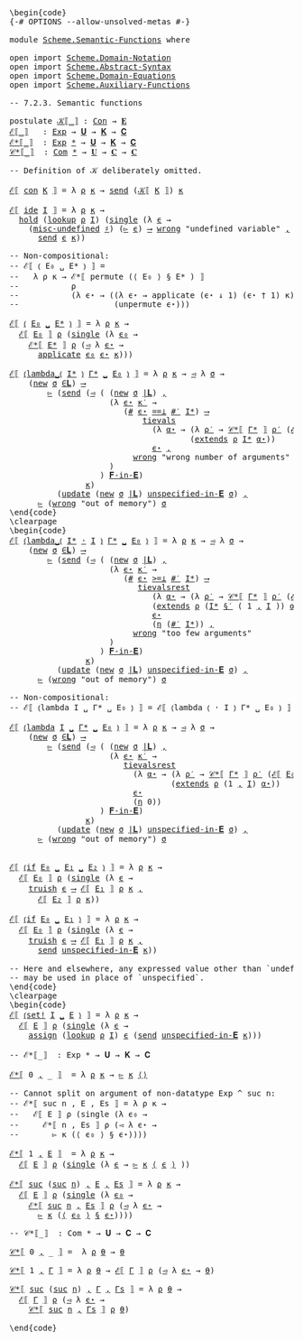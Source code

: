 <pre class="Agda"><a id="1" class="Markup">\begin{code}</a>
<a id="14" class="Symbol">{-#</a> <a id="18" class="Keyword">OPTIONS</a> <a id="26" class="Pragma">--allow-unsolved-metas</a> <a id="49" class="Symbol">#-}</a>

<a id="54" class="Keyword">module</a> <a id="61" href="Scheme.Semantic-Functions.html" class="Module">Scheme.Semantic-Functions</a> <a id="87" class="Keyword">where</a>

<a id="94" class="Keyword">open</a> <a id="99" class="Keyword">import</a> <a id="106" href="Scheme.Domain-Notation.html" class="Module">Scheme.Domain-Notation</a>
<a id="129" class="Keyword">open</a> <a id="134" class="Keyword">import</a> <a id="141" href="Scheme.Abstract-Syntax.html" class="Module">Scheme.Abstract-Syntax</a>
<a id="164" class="Keyword">open</a> <a id="169" class="Keyword">import</a> <a id="176" href="Scheme.Domain-Equations.html" class="Module">Scheme.Domain-Equations</a>
<a id="200" class="Keyword">open</a> <a id="205" class="Keyword">import</a> <a id="212" href="Scheme.Auxiliary-Functions.html" class="Module">Scheme.Auxiliary-Functions</a>

<a id="240" class="Comment">-- 7.2.3. Semantic functions</a>

<a id="270" class="Keyword">postulate</a> <a id="𝒦⟦_⟧"></a><a id="280" href="Scheme.Semantic-Functions.html#280" class="Postulate Operator">𝒦⟦_⟧</a> <a id="285" class="Symbol">:</a> <a id="287" href="Scheme.Abstract-Syntax.html#136" class="Postulate">Con</a> <a id="291" class="Symbol">→</a> <a id="293" href="Scheme.Domain-Equations.html#896" class="Postulate">𝐄</a>
<a id="ℰ⟦_⟧"></a><a id="295" href="Scheme.Semantic-Functions.html#295" class="Function Operator">ℰ⟦_⟧</a>   <a id="302" class="Symbol">:</a> <a id="304" href="Scheme.Abstract-Syntax.html#244" class="Datatype">Exp</a> <a id="308" class="Symbol">→</a> <a id="310" href="Scheme.Domain-Equations.html#988" class="Postulate">𝐔</a> <a id="312" class="Symbol">→</a> <a id="314" href="Scheme.Domain-Equations.html#1091" class="Postulate">𝐊</a> <a id="316" class="Symbol">→</a> <a id="318" href="Scheme.Domain-Equations.html#1035" class="Postulate">𝐂</a>
<a id="ℰ*⟦_⟧"></a><a id="320" href="Scheme.Semantic-Functions.html#320" class="Function Operator">ℰ*⟦_⟧</a>  <a id="327" class="Symbol">:</a> <a id="329" href="Scheme.Abstract-Syntax.html#244" class="Datatype">Exp</a> <a id="333" href="Scheme.Domain-Notation.html#2876" class="Function Operator">*</a> <a id="335" class="Symbol">→</a> <a id="337" href="Scheme.Domain-Equations.html#988" class="Postulate">𝐔</a> <a id="339" class="Symbol">→</a> <a id="341" href="Scheme.Domain-Equations.html#1091" class="Postulate">𝐊</a> <a id="343" class="Symbol">→</a> <a id="345" href="Scheme.Domain-Equations.html#1035" class="Postulate">𝐂</a>
<a id="𝒞*⟦_⟧"></a><a id="347" href="Scheme.Semantic-Functions.html#347" class="Function Operator">𝒞*⟦_⟧</a>  <a id="354" class="Symbol">:</a> <a id="356" href="Scheme.Abstract-Syntax.html#272" class="Function">Com</a> <a id="360" href="Scheme.Domain-Notation.html#2876" class="Function Operator">*</a> <a id="362" class="Symbol">→</a> <a id="364" href="Scheme.Domain-Equations.html#988" class="Postulate">𝐔</a> <a id="366" class="Symbol">→</a> <a id="368" href="Scheme.Domain-Equations.html#1035" class="Postulate">𝐂</a> <a id="370" class="Symbol">→</a> <a id="372" href="Scheme.Domain-Equations.html#1035" class="Postulate">𝐂</a>

<a id="375" class="Comment">-- Definition of 𝒦 deliberately omitted.</a>

<a id="417" href="Scheme.Semantic-Functions.html#295" class="Function Operator">ℰ⟦</a> <a id="420" href="Scheme.Abstract-Syntax.html#325" class="InductiveConstructor">con</a> <a id="424" href="Scheme.Semantic-Functions.html#424" class="Bound">K</a> <a id="426" href="Scheme.Semantic-Functions.html#295" class="Function Operator">⟧</a> <a id="428" class="Symbol">=</a> <a id="430" class="Symbol">λ</a> <a id="432" href="Scheme.Semantic-Functions.html#432" class="Bound">ρ</a> <a id="434" href="Scheme.Semantic-Functions.html#434" class="Bound">κ</a> <a id="436" class="Symbol">→</a> <a id="438" href="Scheme.Auxiliary-Functions.html#723" class="Function">send</a> <a id="443" class="Symbol">(</a><a id="444" href="Scheme.Semantic-Functions.html#280" class="Postulate Operator">𝒦⟦</a> <a id="447" href="Scheme.Semantic-Functions.html#424" class="Bound">K</a> <a id="449" href="Scheme.Semantic-Functions.html#280" class="Postulate Operator">⟧</a><a id="450" class="Symbol">)</a> <a id="452" href="Scheme.Semantic-Functions.html#434" class="Bound">κ</a>

<a id="455" href="Scheme.Semantic-Functions.html#295" class="Function Operator">ℰ⟦</a> <a id="458" href="Scheme.Abstract-Syntax.html#386" class="InductiveConstructor">ide</a> <a id="462" href="Scheme.Semantic-Functions.html#462" class="Bound">I</a> <a id="464" href="Scheme.Semantic-Functions.html#295" class="Function Operator">⟧</a> <a id="466" class="Symbol">=</a> <a id="468" class="Symbol">λ</a> <a id="470" href="Scheme.Semantic-Functions.html#470" class="Bound">ρ</a> <a id="472" href="Scheme.Semantic-Functions.html#472" class="Bound">κ</a> <a id="474" class="Symbol">→</a>
  <a id="478" href="Scheme.Auxiliary-Functions.html#979" class="Function">hold</a> <a id="483" class="Symbol">(</a><a id="484" href="Scheme.Auxiliary-Functions.html#380" class="Function">lookup</a> <a id="491" href="Scheme.Semantic-Functions.html#470" class="Bound">ρ</a> <a id="493" href="Scheme.Semantic-Functions.html#462" class="Bound">I</a><a id="494" class="Symbol">)</a> <a id="496" class="Symbol">(</a><a id="497" href="Scheme.Auxiliary-Functions.html#766" class="Function">single</a> <a id="504" class="Symbol">(λ</a> <a id="507" href="Scheme.Semantic-Functions.html#507" class="Bound">ϵ</a> <a id="509" class="Symbol">→</a>
    <a id="515" class="Symbol">(</a><a id="516" href="Scheme.Auxiliary-Functions.html#2562" class="Function">misc-undefined</a> <a id="531" href="Scheme.Domain-Notation.html#1062" class="Postulate Operator">♯</a><a id="532" class="Symbol">)</a> <a id="534" class="Symbol">(</a><a id="535" href="Scheme.Domain-Equations.html#1498" class="Field">▻</a> <a id="537" href="Scheme.Semantic-Functions.html#507" class="Bound">ϵ</a><a id="538" class="Symbol">)</a> <a id="540" href="Scheme.Domain-Notation.html#4773" class="Postulate Operator">⟶</a> <a id="542" href="Scheme.Auxiliary-Functions.html#656" class="Postulate">wrong</a> <a id="548" class="String">&quot;undefined variable&quot;</a> <a id="569" href="Scheme.Domain-Notation.html#4773" class="Postulate Operator">,</a>
      <a id="577" href="Scheme.Auxiliary-Functions.html#723" class="Function">send</a> <a id="582" href="Scheme.Semantic-Functions.html#507" class="Bound">ϵ</a> <a id="584" href="Scheme.Semantic-Functions.html#472" class="Bound">κ</a><a id="585" class="Symbol">))</a>

<a id="589" class="Comment">-- Non-compositional:</a>
<a id="611" class="Comment">-- ℰ⟦ ⦅ E₀ ␣ E* ⦆ ⟧ =</a>
<a id="633" class="Comment">--   λ ρ κ → ℰ*⟦ permute (⟨ E₀ ⟩ § E* ) ⟧</a>
<a id="675" class="Comment">--           ρ</a>
<a id="690" class="Comment">--           (λ ϵ⋆ → ((λ ϵ⋆ → applicate (ϵ⋆ ↓ 1) (ϵ⋆ † 1) κ)</a>
<a id="751" class="Comment">--                    (unpermute ϵ⋆)))</a>

<a id="791" href="Scheme.Semantic-Functions.html#295" class="Function Operator">ℰ⟦</a> <a id="794" href="Scheme.Abstract-Syntax.html#447" class="InductiveConstructor Operator">⦅</a> <a id="796" href="Scheme.Semantic-Functions.html#796" class="Bound">E₀</a> <a id="799" href="Scheme.Abstract-Syntax.html#447" class="InductiveConstructor Operator">␣</a> <a id="801" href="Scheme.Semantic-Functions.html#801" class="Bound">E*</a> <a id="804" href="Scheme.Abstract-Syntax.html#447" class="InductiveConstructor Operator">⦆</a> <a id="806" href="Scheme.Semantic-Functions.html#295" class="Function Operator">⟧</a> <a id="808" class="Symbol">=</a> <a id="810" class="Symbol">λ</a> <a id="812" href="Scheme.Semantic-Functions.html#812" class="Bound">ρ</a> <a id="814" href="Scheme.Semantic-Functions.html#814" class="Bound">κ</a> <a id="816" class="Symbol">→</a>
  <a id="820" href="Scheme.Semantic-Functions.html#295" class="Function Operator">ℰ⟦</a> <a id="823" href="Scheme.Semantic-Functions.html#796" class="Bound">E₀</a> <a id="826" href="Scheme.Semantic-Functions.html#295" class="Function Operator">⟧</a> <a id="828" href="Scheme.Semantic-Functions.html#812" class="Bound">ρ</a> <a id="830" class="Symbol">(</a><a id="831" href="Scheme.Auxiliary-Functions.html#766" class="Function">single</a> <a id="838" class="Symbol">(λ</a> <a id="841" href="Scheme.Semantic-Functions.html#841" class="Bound">ϵ₀</a> <a id="844" class="Symbol">→</a>
    <a id="850" href="Scheme.Semantic-Functions.html#320" class="Function Operator">ℰ*⟦</a> <a id="854" href="Scheme.Semantic-Functions.html#801" class="Bound">E*</a> <a id="857" href="Scheme.Semantic-Functions.html#320" class="Function Operator">⟧</a> <a id="859" href="Scheme.Semantic-Functions.html#812" class="Bound">ρ</a> <a id="861" class="Symbol">(</a><a id="862" href="Scheme.Domain-Equations.html#1510" class="Field">◅</a> <a id="864" class="Symbol">λ</a> <a id="866" href="Scheme.Semantic-Functions.html#866" class="Bound">ϵ⋆</a> <a id="869" class="Symbol">→</a>
      <a id="877" href="Scheme.Auxiliary-Functions.html#2888" class="Function">applicate</a> <a id="887" href="Scheme.Semantic-Functions.html#841" class="Bound">ϵ₀</a> <a id="890" href="Scheme.Semantic-Functions.html#866" class="Bound">ϵ⋆</a> <a id="893" href="Scheme.Semantic-Functions.html#814" class="Bound">κ</a><a id="894" class="Symbol">)))</a>

<a id="899" href="Scheme.Semantic-Functions.html#295" class="Function Operator">ℰ⟦</a> <a id="902" href="Scheme.Abstract-Syntax.html#514" class="InductiveConstructor Operator">⦅lambda␣⦅</a> <a id="912" href="Scheme.Semantic-Functions.html#912" class="Bound">I*</a> <a id="915" href="Scheme.Abstract-Syntax.html#514" class="InductiveConstructor Operator">⦆</a> <a id="917" href="Scheme.Semantic-Functions.html#917" class="Bound">Γ*</a> <a id="920" href="Scheme.Abstract-Syntax.html#514" class="InductiveConstructor Operator">␣</a> <a id="922" href="Scheme.Semantic-Functions.html#922" class="Bound">E₀</a> <a id="925" href="Scheme.Abstract-Syntax.html#514" class="InductiveConstructor Operator">⦆</a> <a id="927" href="Scheme.Semantic-Functions.html#295" class="Function Operator">⟧</a> <a id="929" class="Symbol">=</a> <a id="931" class="Symbol">λ</a> <a id="933" href="Scheme.Semantic-Functions.html#933" class="Bound">ρ</a> <a id="935" href="Scheme.Semantic-Functions.html#935" class="Bound">κ</a> <a id="937" class="Symbol">→</a> <a id="939" href="Scheme.Domain-Equations.html#1510" class="Field">◅</a> <a id="941" class="Symbol">λ</a> <a id="943" href="Scheme.Semantic-Functions.html#943" class="Bound">σ</a> <a id="945" class="Symbol">→</a> 
    <a id="952" class="Symbol">(</a><a id="953" href="Scheme.Auxiliary-Functions.html#903" class="Postulate">new</a> <a id="957" href="Scheme.Semantic-Functions.html#943" class="Bound">σ</a> <a id="959" href="Scheme.Domain-Equations.html#2103" class="Function Operator">∈𝐋</a><a id="961" class="Symbol">)</a> <a id="963" href="Scheme.Domain-Notation.html#4773" class="Postulate Operator">⟶</a>
        <a id="973" href="Scheme.Domain-Equations.html#1498" class="Field">▻</a> <a id="975" class="Symbol">(</a><a id="976" href="Scheme.Auxiliary-Functions.html#723" class="Function">send</a> <a id="981" class="Symbol">(</a><a id="982" href="Scheme.Domain-Equations.html#1510" class="Field">◅</a> <a id="984" class="Symbol">(</a> <a id="986" class="Symbol">(</a><a id="987" href="Scheme.Auxiliary-Functions.html#903" class="Postulate">new</a> <a id="991" href="Scheme.Semantic-Functions.html#943" class="Bound">σ</a> <a id="993" href="Scheme.Domain-Equations.html#2192" class="Function Operator">|𝐋</a><a id="995" class="Symbol">)</a> <a id="997" href="Agda.Builtin.Sigma.html#235" class="InductiveConstructor Operator">,</a>
                     <a id="1020" class="Symbol">(λ</a> <a id="1023" href="Scheme.Semantic-Functions.html#1023" class="Bound">ϵ⋆</a> <a id="1026" href="Scheme.Semantic-Functions.html#1026" class="Bound">κ′</a> <a id="1029" class="Symbol">→</a>
                        <a id="1055" class="Symbol">(</a><a id="1056" href="Scheme.Domain-Notation.html#4061" class="Function">#</a> <a id="1058" href="Scheme.Semantic-Functions.html#1023" class="Bound">ϵ⋆</a> <a id="1061" href="Scheme.Domain-Notation.html#1654" class="Function Operator">==⊥</a> <a id="1065" href="Scheme.Domain-Notation.html#2939" class="Function">#′</a> <a id="1068" href="Scheme.Semantic-Functions.html#912" class="Bound">I*</a><a id="1070" class="Symbol">)</a> <a id="1072" href="Scheme.Domain-Notation.html#4773" class="Postulate Operator">⟶</a>
                            <a id="1102" href="Scheme.Auxiliary-Functions.html#1461" class="Function">tievals</a>
                              <a id="1140" class="Symbol">(λ</a> <a id="1143" href="Scheme.Semantic-Functions.html#1143" class="Bound">α⋆</a> <a id="1146" class="Symbol">→</a> <a id="1148" class="Symbol">(λ</a> <a id="1151" href="Scheme.Semantic-Functions.html#1151" class="Bound">ρ′</a> <a id="1154" class="Symbol">→</a> <a id="1156" href="Scheme.Semantic-Functions.html#347" class="Function Operator">𝒞*⟦</a> <a id="1160" href="Scheme.Semantic-Functions.html#917" class="Bound">Γ*</a> <a id="1163" href="Scheme.Semantic-Functions.html#347" class="Function Operator">⟧</a> <a id="1165" href="Scheme.Semantic-Functions.html#1151" class="Bound">ρ′</a> <a id="1168" class="Symbol">(</a><a id="1169" href="Scheme.Semantic-Functions.html#295" class="Function Operator">ℰ⟦</a> <a id="1172" href="Scheme.Semantic-Functions.html#922" class="Bound">E₀</a> <a id="1175" href="Scheme.Semantic-Functions.html#295" class="Function Operator">⟧</a> <a id="1177" href="Scheme.Semantic-Functions.html#1151" class="Bound">ρ′</a> <a id="1180" href="Scheme.Semantic-Functions.html#1026" class="Bound">κ′</a><a id="1182" class="Symbol">))</a>
                                      <a id="1223" class="Symbol">(</a><a id="1224" href="Scheme.Auxiliary-Functions.html#425" class="Function">extends</a> <a id="1232" href="Scheme.Semantic-Functions.html#933" class="Bound">ρ</a> <a id="1234" href="Scheme.Semantic-Functions.html#912" class="Bound">I*</a> <a id="1237" href="Scheme.Semantic-Functions.html#1143" class="Bound">α⋆</a><a id="1239" class="Symbol">))</a>
                              <a id="1272" href="Scheme.Semantic-Functions.html#1023" class="Bound">ϵ⋆</a> <a id="1275" href="Scheme.Domain-Notation.html#4773" class="Postulate Operator">,</a>
                          <a id="1303" href="Scheme.Auxiliary-Functions.html#656" class="Postulate">wrong</a> <a id="1309" class="String">&quot;wrong number of arguments&quot;</a>
                     <a id="1358" class="Symbol">)</a>
                   <a id="1379" class="Symbol">)</a> <a id="1381" href="Scheme.Domain-Equations.html#2324" class="Function Operator">𝐅-in-𝐄</a><a id="1387" class="Symbol">)</a>
                <a id="1405" href="Scheme.Semantic-Functions.html#935" class="Bound">κ</a><a id="1406" class="Symbol">)</a>
          <a id="1418" class="Symbol">(</a><a id="1419" href="Scheme.Auxiliary-Functions.html#1324" class="Function">update</a> <a id="1426" class="Symbol">(</a><a id="1427" href="Scheme.Auxiliary-Functions.html#903" class="Postulate">new</a> <a id="1431" href="Scheme.Semantic-Functions.html#943" class="Bound">σ</a> <a id="1433" href="Scheme.Domain-Equations.html#2192" class="Function Operator">|𝐋</a><a id="1435" class="Symbol">)</a> <a id="1437" href="Scheme.Domain-Equations.html#2387" class="Function">unspecified-in-𝐄</a> <a id="1454" href="Scheme.Semantic-Functions.html#943" class="Bound">σ</a><a id="1455" class="Symbol">)</a> <a id="1457" href="Scheme.Domain-Notation.html#4773" class="Postulate Operator">,</a>
      <a id="1465" href="Scheme.Domain-Equations.html#1498" class="Field">▻</a> <a id="1467" class="Symbol">(</a><a id="1468" href="Scheme.Auxiliary-Functions.html#656" class="Postulate">wrong</a> <a id="1474" class="String">&quot;out of memory&quot;</a><a id="1489" class="Symbol">)</a> <a id="1491" href="Scheme.Semantic-Functions.html#943" class="Bound">σ</a>
<a id="1493" class="Markup">\end{code}</a><a id="1503" class="Background">
\clearpage
</a><a id="1515" class="Markup">\begin{code}</a>
<a id="1528" href="Scheme.Semantic-Functions.html#295" class="Function Operator">ℰ⟦</a> <a id="1531" href="Scheme.Abstract-Syntax.html#593" class="InductiveConstructor Operator">⦅lambda␣⦅</a> <a id="1541" href="Scheme.Semantic-Functions.html#1541" class="Bound">I*</a> <a id="1544" href="Scheme.Abstract-Syntax.html#593" class="InductiveConstructor Operator">·</a> <a id="1546" href="Scheme.Semantic-Functions.html#1546" class="Bound">I</a> <a id="1548" href="Scheme.Abstract-Syntax.html#593" class="InductiveConstructor Operator">⦆</a> <a id="1550" href="Scheme.Semantic-Functions.html#1550" class="Bound">Γ*</a> <a id="1553" href="Scheme.Abstract-Syntax.html#593" class="InductiveConstructor Operator">␣</a> <a id="1555" href="Scheme.Semantic-Functions.html#1555" class="Bound">E₀</a> <a id="1558" href="Scheme.Abstract-Syntax.html#593" class="InductiveConstructor Operator">⦆</a> <a id="1560" href="Scheme.Semantic-Functions.html#295" class="Function Operator">⟧</a> <a id="1562" class="Symbol">=</a> <a id="1564" class="Symbol">λ</a> <a id="1566" href="Scheme.Semantic-Functions.html#1566" class="Bound">ρ</a> <a id="1568" href="Scheme.Semantic-Functions.html#1568" class="Bound">κ</a> <a id="1570" class="Symbol">→</a> <a id="1572" href="Scheme.Domain-Equations.html#1510" class="Field">◅</a> <a id="1574" class="Symbol">λ</a> <a id="1576" href="Scheme.Semantic-Functions.html#1576" class="Bound">σ</a> <a id="1578" class="Symbol">→</a> 
    <a id="1585" class="Symbol">(</a><a id="1586" href="Scheme.Auxiliary-Functions.html#903" class="Postulate">new</a> <a id="1590" href="Scheme.Semantic-Functions.html#1576" class="Bound">σ</a> <a id="1592" href="Scheme.Domain-Equations.html#2103" class="Function Operator">∈𝐋</a><a id="1594" class="Symbol">)</a> <a id="1596" href="Scheme.Domain-Notation.html#4773" class="Postulate Operator">⟶</a>
        <a id="1606" href="Scheme.Domain-Equations.html#1498" class="Field">▻</a> <a id="1608" class="Symbol">(</a><a id="1609" href="Scheme.Auxiliary-Functions.html#723" class="Function">send</a> <a id="1614" class="Symbol">(</a><a id="1615" href="Scheme.Domain-Equations.html#1510" class="Field">◅</a> <a id="1617" class="Symbol">(</a> <a id="1619" class="Symbol">(</a><a id="1620" href="Scheme.Auxiliary-Functions.html#903" class="Postulate">new</a> <a id="1624" href="Scheme.Semantic-Functions.html#1576" class="Bound">σ</a> <a id="1626" href="Scheme.Domain-Equations.html#2192" class="Function Operator">|𝐋</a><a id="1628" class="Symbol">)</a> <a id="1630" href="Agda.Builtin.Sigma.html#235" class="InductiveConstructor Operator">,</a>
                     <a id="1653" class="Symbol">(λ</a> <a id="1656" href="Scheme.Semantic-Functions.html#1656" class="Bound">ϵ⋆</a> <a id="1659" href="Scheme.Semantic-Functions.html#1659" class="Bound">κ′</a> <a id="1662" class="Symbol">→</a>
                        <a id="1688" class="Symbol">(</a><a id="1689" href="Scheme.Domain-Notation.html#4061" class="Function">#</a> <a id="1691" href="Scheme.Semantic-Functions.html#1656" class="Bound">ϵ⋆</a> <a id="1694" href="Scheme.Domain-Notation.html#1739" class="Function Operator">&gt;=⊥</a> <a id="1698" href="Scheme.Domain-Notation.html#2939" class="Function">#′</a> <a id="1701" href="Scheme.Semantic-Functions.html#1541" class="Bound">I*</a><a id="1703" class="Symbol">)</a> <a id="1705" href="Scheme.Domain-Notation.html#4773" class="Postulate Operator">⟶</a>
                           <a id="1734" href="Scheme.Auxiliary-Functions.html#1831" class="Function">tievalsrest</a>
                              <a id="1776" class="Symbol">(λ</a> <a id="1779" href="Scheme.Semantic-Functions.html#1779" class="Bound">α⋆</a> <a id="1782" class="Symbol">→</a> <a id="1784" class="Symbol">(λ</a> <a id="1787" href="Scheme.Semantic-Functions.html#1787" class="Bound">ρ′</a> <a id="1790" class="Symbol">→</a> <a id="1792" href="Scheme.Semantic-Functions.html#347" class="Function Operator">𝒞*⟦</a> <a id="1796" href="Scheme.Semantic-Functions.html#1550" class="Bound">Γ*</a> <a id="1799" href="Scheme.Semantic-Functions.html#347" class="Function Operator">⟧</a> <a id="1801" href="Scheme.Semantic-Functions.html#1787" class="Bound">ρ′</a> <a id="1804" class="Symbol">(</a><a id="1805" href="Scheme.Semantic-Functions.html#295" class="Function Operator">ℰ⟦</a> <a id="1808" href="Scheme.Semantic-Functions.html#1555" class="Bound">E₀</a> <a id="1811" href="Scheme.Semantic-Functions.html#295" class="Function Operator">⟧</a> <a id="1813" href="Scheme.Semantic-Functions.html#1787" class="Bound">ρ′</a> <a id="1816" href="Scheme.Semantic-Functions.html#1659" class="Bound">κ′</a><a id="1818" class="Symbol">))</a>
                              <a id="1851" class="Symbol">(</a><a id="1852" href="Scheme.Auxiliary-Functions.html#425" class="Function">extends</a> <a id="1860" href="Scheme.Semantic-Functions.html#1566" class="Bound">ρ</a> <a id="1862" class="Symbol">(</a><a id="1863" href="Scheme.Semantic-Functions.html#1541" class="Bound">I*</a> <a id="1866" href="Scheme.Domain-Notation.html#3626" class="Function Operator">§′</a> <a id="1869" class="Symbol">(</a> <a id="1871" class="Number">1</a> <a id="1873" href="Agda.Builtin.Sigma.html#235" class="InductiveConstructor Operator">,</a> <a id="1875" href="Scheme.Semantic-Functions.html#1546" class="Bound">I</a> <a id="1877" class="Symbol">))</a> <a id="1880" href="Scheme.Semantic-Functions.html#1779" class="Bound">α⋆</a><a id="1882" class="Symbol">))</a>
                              <a id="1915" href="Scheme.Semantic-Functions.html#1656" class="Bound">ϵ⋆</a>
                              <a id="1948" class="Symbol">(</a><a id="1949" href="Scheme.Domain-Notation.html#1032" class="Postulate">η</a> <a id="1951" class="Symbol">(</a><a id="1952" href="Scheme.Domain-Notation.html#2939" class="Function">#′</a> <a id="1955" href="Scheme.Semantic-Functions.html#1541" class="Bound">I*</a><a id="1957" class="Symbol">))</a> <a id="1960" href="Scheme.Domain-Notation.html#4773" class="Postulate Operator">,</a>
                          <a id="1988" href="Scheme.Auxiliary-Functions.html#656" class="Postulate">wrong</a> <a id="1994" class="String">&quot;too few arguments&quot;</a>
                     <a id="2035" class="Symbol">)</a>
                   <a id="2056" class="Symbol">)</a> <a id="2058" href="Scheme.Domain-Equations.html#2324" class="Function Operator">𝐅-in-𝐄</a><a id="2064" class="Symbol">)</a>
                <a id="2082" href="Scheme.Semantic-Functions.html#1568" class="Bound">κ</a><a id="2083" class="Symbol">)</a>
          <a id="2095" class="Symbol">(</a><a id="2096" href="Scheme.Auxiliary-Functions.html#1324" class="Function">update</a> <a id="2103" class="Symbol">(</a><a id="2104" href="Scheme.Auxiliary-Functions.html#903" class="Postulate">new</a> <a id="2108" href="Scheme.Semantic-Functions.html#1576" class="Bound">σ</a> <a id="2110" href="Scheme.Domain-Equations.html#2192" class="Function Operator">|𝐋</a><a id="2112" class="Symbol">)</a> <a id="2114" href="Scheme.Domain-Equations.html#2387" class="Function">unspecified-in-𝐄</a> <a id="2131" href="Scheme.Semantic-Functions.html#1576" class="Bound">σ</a><a id="2132" class="Symbol">)</a> <a id="2134" href="Scheme.Domain-Notation.html#4773" class="Postulate Operator">,</a>
      <a id="2142" href="Scheme.Domain-Equations.html#1498" class="Field">▻</a> <a id="2144" class="Symbol">(</a><a id="2145" href="Scheme.Auxiliary-Functions.html#656" class="Postulate">wrong</a> <a id="2151" class="String">&quot;out of memory&quot;</a><a id="2166" class="Symbol">)</a> <a id="2168" href="Scheme.Semantic-Functions.html#1576" class="Bound">σ</a>

<a id="2171" class="Comment">-- Non-compositional:</a>
<a id="2193" class="Comment">-- ℰ⟦ ⦅lambda I ␣ Γ* ␣ E₀ ⦆ ⟧ = ℰ⟦ ⦅lambda ⦅ · I ⦆ Γ* ␣ E₀ ⦆ ⟧</a>

<a id="2257" href="Scheme.Semantic-Functions.html#295" class="Function Operator">ℰ⟦</a> <a id="2260" href="Scheme.Abstract-Syntax.html#676" class="InductiveConstructor Operator">⦅lambda</a> <a id="2268" href="Scheme.Semantic-Functions.html#2268" class="Bound">I</a> <a id="2270" href="Scheme.Abstract-Syntax.html#676" class="InductiveConstructor Operator">␣</a> <a id="2272" href="Scheme.Semantic-Functions.html#2272" class="Bound">Γ*</a> <a id="2275" href="Scheme.Abstract-Syntax.html#676" class="InductiveConstructor Operator">␣</a> <a id="2277" href="Scheme.Semantic-Functions.html#2277" class="Bound">E₀</a> <a id="2280" href="Scheme.Abstract-Syntax.html#676" class="InductiveConstructor Operator">⦆</a> <a id="2282" href="Scheme.Semantic-Functions.html#295" class="Function Operator">⟧</a> <a id="2284" class="Symbol">=</a> <a id="2286" class="Symbol">λ</a> <a id="2288" href="Scheme.Semantic-Functions.html#2288" class="Bound">ρ</a> <a id="2290" href="Scheme.Semantic-Functions.html#2290" class="Bound">κ</a> <a id="2292" class="Symbol">→</a> <a id="2294" href="Scheme.Domain-Equations.html#1510" class="Field">◅</a> <a id="2296" class="Symbol">λ</a> <a id="2298" href="Scheme.Semantic-Functions.html#2298" class="Bound">σ</a> <a id="2300" class="Symbol">→</a> 
    <a id="2307" class="Symbol">(</a><a id="2308" href="Scheme.Auxiliary-Functions.html#903" class="Postulate">new</a> <a id="2312" href="Scheme.Semantic-Functions.html#2298" class="Bound">σ</a> <a id="2314" href="Scheme.Domain-Equations.html#2103" class="Function Operator">∈𝐋</a><a id="2316" class="Symbol">)</a> <a id="2318" href="Scheme.Domain-Notation.html#4773" class="Postulate Operator">⟶</a>
        <a id="2328" href="Scheme.Domain-Equations.html#1498" class="Field">▻</a> <a id="2330" class="Symbol">(</a><a id="2331" href="Scheme.Auxiliary-Functions.html#723" class="Function">send</a> <a id="2336" class="Symbol">(</a><a id="2337" href="Scheme.Domain-Equations.html#1510" class="Field">◅</a> <a id="2339" class="Symbol">(</a> <a id="2341" class="Symbol">(</a><a id="2342" href="Scheme.Auxiliary-Functions.html#903" class="Postulate">new</a> <a id="2346" href="Scheme.Semantic-Functions.html#2298" class="Bound">σ</a> <a id="2348" href="Scheme.Domain-Equations.html#2192" class="Function Operator">|𝐋</a><a id="2350" class="Symbol">)</a> <a id="2352" href="Agda.Builtin.Sigma.html#235" class="InductiveConstructor Operator">,</a>
                     <a id="2375" class="Symbol">(λ</a> <a id="2378" href="Scheme.Semantic-Functions.html#2378" class="Bound">ϵ⋆</a> <a id="2381" href="Scheme.Semantic-Functions.html#2381" class="Bound">κ′</a> <a id="2384" class="Symbol">→</a>
                        <a id="2410" href="Scheme.Auxiliary-Functions.html#1831" class="Function">tievalsrest</a>
                          <a id="2448" class="Symbol">(λ</a> <a id="2451" href="Scheme.Semantic-Functions.html#2451" class="Bound">α⋆</a> <a id="2454" class="Symbol">→</a> <a id="2456" class="Symbol">(λ</a> <a id="2459" href="Scheme.Semantic-Functions.html#2459" class="Bound">ρ′</a> <a id="2462" class="Symbol">→</a> <a id="2464" href="Scheme.Semantic-Functions.html#347" class="Function Operator">𝒞*⟦</a> <a id="2468" href="Scheme.Semantic-Functions.html#2272" class="Bound">Γ*</a> <a id="2471" href="Scheme.Semantic-Functions.html#347" class="Function Operator">⟧</a> <a id="2473" href="Scheme.Semantic-Functions.html#2459" class="Bound">ρ′</a> <a id="2476" class="Symbol">(</a><a id="2477" href="Scheme.Semantic-Functions.html#295" class="Function Operator">ℰ⟦</a> <a id="2480" href="Scheme.Semantic-Functions.html#2277" class="Bound">E₀</a> <a id="2483" href="Scheme.Semantic-Functions.html#295" class="Function Operator">⟧</a> <a id="2485" href="Scheme.Semantic-Functions.html#2459" class="Bound">ρ′</a> <a id="2488" href="Scheme.Semantic-Functions.html#2381" class="Bound">κ′</a><a id="2490" class="Symbol">))</a>
                                  <a id="2527" class="Symbol">(</a><a id="2528" href="Scheme.Auxiliary-Functions.html#425" class="Function">extends</a> <a id="2536" href="Scheme.Semantic-Functions.html#2288" class="Bound">ρ</a> <a id="2538" class="Symbol">(</a><a id="2539" class="Number">1</a> <a id="2541" href="Agda.Builtin.Sigma.html#235" class="InductiveConstructor Operator">,</a> <a id="2543" href="Scheme.Semantic-Functions.html#2268" class="Bound">I</a><a id="2544" class="Symbol">)</a> <a id="2546" href="Scheme.Semantic-Functions.html#2451" class="Bound">α⋆</a><a id="2548" class="Symbol">))</a>
                          <a id="2577" href="Scheme.Semantic-Functions.html#2378" class="Bound">ϵ⋆</a>
                          <a id="2606" class="Symbol">(</a><a id="2607" href="Scheme.Domain-Notation.html#1032" class="Postulate">η</a> <a id="2609" class="Number">0</a><a id="2610" class="Symbol">))</a>
                   <a id="2632" class="Symbol">)</a> <a id="2634" href="Scheme.Domain-Equations.html#2324" class="Function Operator">𝐅-in-𝐄</a><a id="2640" class="Symbol">)</a>
                <a id="2658" href="Scheme.Semantic-Functions.html#2290" class="Bound">κ</a><a id="2659" class="Symbol">)</a>
          <a id="2671" class="Symbol">(</a><a id="2672" href="Scheme.Auxiliary-Functions.html#1324" class="Function">update</a> <a id="2679" class="Symbol">(</a><a id="2680" href="Scheme.Auxiliary-Functions.html#903" class="Postulate">new</a> <a id="2684" href="Scheme.Semantic-Functions.html#2298" class="Bound">σ</a> <a id="2686" href="Scheme.Domain-Equations.html#2192" class="Function Operator">|𝐋</a><a id="2688" class="Symbol">)</a> <a id="2690" href="Scheme.Domain-Equations.html#2387" class="Function">unspecified-in-𝐄</a> <a id="2707" href="Scheme.Semantic-Functions.html#2298" class="Bound">σ</a><a id="2708" class="Symbol">)</a> <a id="2710" href="Scheme.Domain-Notation.html#4773" class="Postulate Operator">,</a>
      <a id="2718" href="Scheme.Domain-Equations.html#1498" class="Field">▻</a> <a id="2720" class="Symbol">(</a><a id="2721" href="Scheme.Auxiliary-Functions.html#656" class="Postulate">wrong</a> <a id="2727" class="String">&quot;out of memory&quot;</a><a id="2742" class="Symbol">)</a> <a id="2744" href="Scheme.Semantic-Functions.html#2298" class="Bound">σ</a>


<a id="2748" href="Scheme.Semantic-Functions.html#295" class="Function Operator">ℰ⟦</a> <a id="2751" href="Scheme.Abstract-Syntax.html#752" class="InductiveConstructor Operator">⦅if</a> <a id="2755" href="Scheme.Semantic-Functions.html#2755" class="Bound">E₀</a> <a id="2758" href="Scheme.Abstract-Syntax.html#752" class="InductiveConstructor Operator">␣</a> <a id="2760" href="Scheme.Semantic-Functions.html#2760" class="Bound">E₁</a> <a id="2763" href="Scheme.Abstract-Syntax.html#752" class="InductiveConstructor Operator">␣</a> <a id="2765" href="Scheme.Semantic-Functions.html#2765" class="Bound">E₂</a> <a id="2768" href="Scheme.Abstract-Syntax.html#752" class="InductiveConstructor Operator">⦆</a> <a id="2770" href="Scheme.Semantic-Functions.html#295" class="Function Operator">⟧</a> <a id="2772" class="Symbol">=</a> <a id="2774" class="Symbol">λ</a> <a id="2776" href="Scheme.Semantic-Functions.html#2776" class="Bound">ρ</a> <a id="2778" href="Scheme.Semantic-Functions.html#2778" class="Bound">κ</a> <a id="2780" class="Symbol">→</a> 
  <a id="2785" href="Scheme.Semantic-Functions.html#295" class="Function Operator">ℰ⟦</a> <a id="2788" href="Scheme.Semantic-Functions.html#2755" class="Bound">E₀</a> <a id="2791" href="Scheme.Semantic-Functions.html#295" class="Function Operator">⟧</a> <a id="2793" href="Scheme.Semantic-Functions.html#2776" class="Bound">ρ</a> <a id="2795" class="Symbol">(</a><a id="2796" href="Scheme.Auxiliary-Functions.html#766" class="Function">single</a> <a id="2803" class="Symbol">(λ</a> <a id="2806" href="Scheme.Semantic-Functions.html#2806" class="Bound">ϵ</a> <a id="2808" class="Symbol">→</a>
    <a id="2814" href="Scheme.Auxiliary-Functions.html#2230" class="Function">truish</a> <a id="2821" href="Scheme.Semantic-Functions.html#2806" class="Bound">ϵ</a> <a id="2823" href="Scheme.Domain-Notation.html#4773" class="Postulate Operator">⟶</a> <a id="2825" href="Scheme.Semantic-Functions.html#295" class="Function Operator">ℰ⟦</a> <a id="2828" href="Scheme.Semantic-Functions.html#2760" class="Bound">E₁</a> <a id="2831" href="Scheme.Semantic-Functions.html#295" class="Function Operator">⟧</a> <a id="2833" href="Scheme.Semantic-Functions.html#2776" class="Bound">ρ</a> <a id="2835" href="Scheme.Semantic-Functions.html#2778" class="Bound">κ</a> <a id="2837" href="Scheme.Domain-Notation.html#4773" class="Postulate Operator">,</a>
      <a id="2845" href="Scheme.Semantic-Functions.html#295" class="Function Operator">ℰ⟦</a> <a id="2848" href="Scheme.Semantic-Functions.html#2765" class="Bound">E₂</a> <a id="2851" href="Scheme.Semantic-Functions.html#295" class="Function Operator">⟧</a> <a id="2853" href="Scheme.Semantic-Functions.html#2776" class="Bound">ρ</a> <a id="2855" href="Scheme.Semantic-Functions.html#2778" class="Bound">κ</a><a id="2856" class="Symbol">))</a>

<a id="2860" href="Scheme.Semantic-Functions.html#295" class="Function Operator">ℰ⟦</a> <a id="2863" href="Scheme.Abstract-Syntax.html#825" class="InductiveConstructor Operator">⦅if</a> <a id="2867" href="Scheme.Semantic-Functions.html#2867" class="Bound">E₀</a> <a id="2870" href="Scheme.Abstract-Syntax.html#825" class="InductiveConstructor Operator">␣</a> <a id="2872" href="Scheme.Semantic-Functions.html#2872" class="Bound">E₁</a> <a id="2875" href="Scheme.Abstract-Syntax.html#825" class="InductiveConstructor Operator">⦆</a> <a id="2877" href="Scheme.Semantic-Functions.html#295" class="Function Operator">⟧</a> <a id="2879" class="Symbol">=</a> <a id="2881" class="Symbol">λ</a> <a id="2883" href="Scheme.Semantic-Functions.html#2883" class="Bound">ρ</a> <a id="2885" href="Scheme.Semantic-Functions.html#2885" class="Bound">κ</a> <a id="2887" class="Symbol">→</a> 
  <a id="2892" href="Scheme.Semantic-Functions.html#295" class="Function Operator">ℰ⟦</a> <a id="2895" href="Scheme.Semantic-Functions.html#2867" class="Bound">E₀</a> <a id="2898" href="Scheme.Semantic-Functions.html#295" class="Function Operator">⟧</a> <a id="2900" href="Scheme.Semantic-Functions.html#2883" class="Bound">ρ</a> <a id="2902" class="Symbol">(</a><a id="2903" href="Scheme.Auxiliary-Functions.html#766" class="Function">single</a> <a id="2910" class="Symbol">(λ</a> <a id="2913" href="Scheme.Semantic-Functions.html#2913" class="Bound">ϵ</a> <a id="2915" class="Symbol">→</a>
    <a id="2921" href="Scheme.Auxiliary-Functions.html#2230" class="Function">truish</a> <a id="2928" href="Scheme.Semantic-Functions.html#2913" class="Bound">ϵ</a> <a id="2930" href="Scheme.Domain-Notation.html#4773" class="Postulate Operator">⟶</a> <a id="2932" href="Scheme.Semantic-Functions.html#295" class="Function Operator">ℰ⟦</a> <a id="2935" href="Scheme.Semantic-Functions.html#2872" class="Bound">E₁</a> <a id="2938" href="Scheme.Semantic-Functions.html#295" class="Function Operator">⟧</a> <a id="2940" href="Scheme.Semantic-Functions.html#2883" class="Bound">ρ</a> <a id="2942" href="Scheme.Semantic-Functions.html#2885" class="Bound">κ</a> <a id="2944" href="Scheme.Domain-Notation.html#4773" class="Postulate Operator">,</a>
      <a id="2952" href="Scheme.Auxiliary-Functions.html#723" class="Function">send</a> <a id="2957" href="Scheme.Domain-Equations.html#2387" class="Function">unspecified-in-𝐄</a> <a id="2974" href="Scheme.Semantic-Functions.html#2885" class="Bound">κ</a><a id="2975" class="Symbol">))</a>

<a id="2979" class="Comment">-- Here and elsewhere, any expressed value other than `undefined`</a>
<a id="3045" class="Comment">-- may be used in place of `unspecified`.</a>
<a id="3087" class="Markup">\end{code}</a><a id="3097" class="Background">
\clearpage
</a><a id="3109" class="Markup">\begin{code}</a>
<a id="3122" href="Scheme.Semantic-Functions.html#295" class="Function Operator">ℰ⟦</a> <a id="3125" href="Scheme.Abstract-Syntax.html#895" class="InductiveConstructor Operator">⦅set!</a> <a id="3131" href="Scheme.Semantic-Functions.html#3131" class="Bound">I</a> <a id="3133" href="Scheme.Abstract-Syntax.html#895" class="InductiveConstructor Operator">␣</a> <a id="3135" href="Scheme.Semantic-Functions.html#3135" class="Bound">E</a> <a id="3137" href="Scheme.Abstract-Syntax.html#895" class="InductiveConstructor Operator">⦆</a> <a id="3139" href="Scheme.Semantic-Functions.html#295" class="Function Operator">⟧</a> <a id="3141" class="Symbol">=</a> <a id="3143" class="Symbol">λ</a> <a id="3145" href="Scheme.Semantic-Functions.html#3145" class="Bound">ρ</a> <a id="3147" href="Scheme.Semantic-Functions.html#3147" class="Bound">κ</a> <a id="3149" class="Symbol">→</a>
  <a id="3153" href="Scheme.Semantic-Functions.html#295" class="Function Operator">ℰ⟦</a> <a id="3156" href="Scheme.Semantic-Functions.html#3135" class="Bound">E</a> <a id="3158" href="Scheme.Semantic-Functions.html#295" class="Function Operator">⟧</a> <a id="3160" href="Scheme.Semantic-Functions.html#3145" class="Bound">ρ</a> <a id="3162" class="Symbol">(</a><a id="3163" href="Scheme.Auxiliary-Functions.html#766" class="Function">single</a> <a id="3170" class="Symbol">(λ</a> <a id="3173" href="Scheme.Semantic-Functions.html#3173" class="Bound">ϵ</a> <a id="3175" class="Symbol">→</a>
    <a id="3181" href="Scheme.Auxiliary-Functions.html#1391" class="Function">assign</a> <a id="3188" class="Symbol">(</a><a id="3189" href="Scheme.Auxiliary-Functions.html#380" class="Function">lookup</a> <a id="3196" href="Scheme.Semantic-Functions.html#3145" class="Bound">ρ</a> <a id="3198" href="Scheme.Semantic-Functions.html#3131" class="Bound">I</a><a id="3199" class="Symbol">)</a> <a id="3201" href="Scheme.Semantic-Functions.html#3173" class="Bound">ϵ</a> <a id="3203" class="Symbol">(</a><a id="3204" href="Scheme.Auxiliary-Functions.html#723" class="Function">send</a> <a id="3209" href="Scheme.Domain-Equations.html#2387" class="Function">unspecified-in-𝐄</a> <a id="3226" href="Scheme.Semantic-Functions.html#3147" class="Bound">κ</a><a id="3227" class="Symbol">)))</a>

<a id="3232" class="Comment">-- ℰ*⟦_⟧  : Exp * → 𝐔 → 𝐊 → 𝐂</a>

<a id="3263" href="Scheme.Semantic-Functions.html#320" class="Function Operator">ℰ*⟦</a> <a id="3267" class="Number">0</a> <a id="3269" href="Agda.Builtin.Sigma.html#235" class="InductiveConstructor Operator">,</a> <a id="3271" class="Symbol">_</a> <a id="3273" href="Scheme.Semantic-Functions.html#320" class="Function Operator">⟧</a>  <a id="3276" class="Symbol">=</a> <a id="3278" class="Symbol">λ</a> <a id="3280" href="Scheme.Semantic-Functions.html#3280" class="Bound">ρ</a> <a id="3282" href="Scheme.Semantic-Functions.html#3282" class="Bound">κ</a> <a id="3284" class="Symbol">→</a> <a id="3286" href="Scheme.Domain-Equations.html#1498" class="Field">▻</a> <a id="3288" href="Scheme.Semantic-Functions.html#3282" class="Bound">κ</a> <a id="3290" href="Scheme.Domain-Notation.html#3883" class="Function">⟨⟩</a>

<a id="3294" class="Comment">-- Cannot split on argument of non-datatype Exp ^ suc n:</a>
<a id="3351" class="Comment">-- ℰ*⟦ suc n , E , Es ⟧ = λ ρ κ →</a>
<a id="3385" class="Comment">--   ℰ⟦ E ⟧ ρ (single (λ ϵ₀ →</a>
<a id="3415" class="Comment">--     ℰ*⟦ n , Es ⟧ ρ (◅ λ ϵ⋆ →</a>
<a id="3447" class="Comment">--       ▻ κ (⟨ ϵ₀ ⟩ § ϵ⋆))))</a>

<a id="3478" href="Scheme.Semantic-Functions.html#320" class="Function Operator">ℰ*⟦</a> <a id="3482" class="Number">1</a> <a id="3484" href="Agda.Builtin.Sigma.html#235" class="InductiveConstructor Operator">,</a> <a id="3486" href="Scheme.Semantic-Functions.html#3486" class="Bound">E</a> <a id="3488" href="Scheme.Semantic-Functions.html#320" class="Function Operator">⟧</a>  <a id="3491" class="Symbol">=</a> <a id="3493" class="Symbol">λ</a> <a id="3495" href="Scheme.Semantic-Functions.html#3495" class="Bound">ρ</a> <a id="3497" href="Scheme.Semantic-Functions.html#3497" class="Bound">κ</a> <a id="3499" class="Symbol">→</a>
  <a id="3503" href="Scheme.Semantic-Functions.html#295" class="Function Operator">ℰ⟦</a> <a id="3506" href="Scheme.Semantic-Functions.html#3486" class="Bound">E</a> <a id="3508" href="Scheme.Semantic-Functions.html#295" class="Function Operator">⟧</a> <a id="3510" href="Scheme.Semantic-Functions.html#3495" class="Bound">ρ</a> <a id="3512" class="Symbol">(</a><a id="3513" href="Scheme.Auxiliary-Functions.html#766" class="Function">single</a> <a id="3520" class="Symbol">(λ</a> <a id="3523" href="Scheme.Semantic-Functions.html#3523" class="Bound">ϵ</a> <a id="3525" class="Symbol">→</a> <a id="3527" href="Scheme.Domain-Equations.html#1498" class="Field">▻</a> <a id="3529" href="Scheme.Semantic-Functions.html#3497" class="Bound">κ</a> <a id="3531" href="Scheme.Domain-Notation.html#3945" class="Function Operator">⟨</a> <a id="3533" href="Scheme.Semantic-Functions.html#3523" class="Bound">ϵ</a> <a id="3535" href="Scheme.Domain-Notation.html#3945" class="Function Operator">⟩</a> <a id="3537" class="Symbol">))</a>

<a id="3541" href="Scheme.Semantic-Functions.html#320" class="Function Operator">ℰ*⟦</a> <a id="3545" href="Agda.Builtin.Nat.html#234" class="InductiveConstructor">suc</a> <a id="3549" class="Symbol">(</a><a id="3550" href="Agda.Builtin.Nat.html#234" class="InductiveConstructor">suc</a> <a id="3554" href="Scheme.Semantic-Functions.html#3554" class="Bound">n</a><a id="3555" class="Symbol">)</a> <a id="3557" href="Agda.Builtin.Sigma.html#235" class="InductiveConstructor Operator">,</a> <a id="3559" href="Scheme.Semantic-Functions.html#3559" class="Bound">E</a> <a id="3561" href="Agda.Builtin.Sigma.html#235" class="InductiveConstructor Operator">,</a> <a id="3563" href="Scheme.Semantic-Functions.html#3563" class="Bound">Es</a> <a id="3566" href="Scheme.Semantic-Functions.html#320" class="Function Operator">⟧</a> <a id="3568" class="Symbol">=</a> <a id="3570" class="Symbol">λ</a> <a id="3572" href="Scheme.Semantic-Functions.html#3572" class="Bound">ρ</a> <a id="3574" href="Scheme.Semantic-Functions.html#3574" class="Bound">κ</a> <a id="3576" class="Symbol">→</a>
  <a id="3580" href="Scheme.Semantic-Functions.html#295" class="Function Operator">ℰ⟦</a> <a id="3583" href="Scheme.Semantic-Functions.html#3559" class="Bound">E</a> <a id="3585" href="Scheme.Semantic-Functions.html#295" class="Function Operator">⟧</a> <a id="3587" href="Scheme.Semantic-Functions.html#3572" class="Bound">ρ</a> <a id="3589" class="Symbol">(</a><a id="3590" href="Scheme.Auxiliary-Functions.html#766" class="Function">single</a> <a id="3597" class="Symbol">(λ</a> <a id="3600" href="Scheme.Semantic-Functions.html#3600" class="Bound">ϵ₀</a> <a id="3603" class="Symbol">→</a>
    <a id="3609" href="Scheme.Semantic-Functions.html#320" class="Function Operator">ℰ*⟦</a> <a id="3613" href="Agda.Builtin.Nat.html#234" class="InductiveConstructor">suc</a> <a id="3617" href="Scheme.Semantic-Functions.html#3554" class="Bound">n</a> <a id="3619" href="Agda.Builtin.Sigma.html#235" class="InductiveConstructor Operator">,</a> <a id="3621" href="Scheme.Semantic-Functions.html#3563" class="Bound">Es</a> <a id="3624" href="Scheme.Semantic-Functions.html#320" class="Function Operator">⟧</a> <a id="3626" href="Scheme.Semantic-Functions.html#3572" class="Bound">ρ</a> <a id="3628" class="Symbol">(</a><a id="3629" href="Scheme.Domain-Equations.html#1510" class="Field">◅</a> <a id="3631" class="Symbol">λ</a> <a id="3633" href="Scheme.Semantic-Functions.html#3633" class="Bound">ϵ⋆</a> <a id="3636" class="Symbol">→</a>
      <a id="3644" href="Scheme.Domain-Equations.html#1498" class="Field">▻</a> <a id="3646" href="Scheme.Semantic-Functions.html#3574" class="Bound">κ</a> <a id="3648" class="Symbol">(</a><a id="3649" href="Scheme.Domain-Notation.html#3945" class="Function Operator">⟨</a> <a id="3651" href="Scheme.Semantic-Functions.html#3600" class="Bound">ϵ₀</a> <a id="3654" href="Scheme.Domain-Notation.html#3945" class="Function Operator">⟩</a> <a id="3656" href="Scheme.Domain-Notation.html#4138" class="Function Operator">§</a> <a id="3658" href="Scheme.Semantic-Functions.html#3633" class="Bound">ϵ⋆</a><a id="3660" class="Symbol">))))</a>

<a id="3666" class="Comment">-- 𝒞*⟦_⟧  : Com * → 𝐔 → 𝐂 → 𝐂</a>

<a id="3697" href="Scheme.Semantic-Functions.html#347" class="Function Operator">𝒞*⟦</a> <a id="3701" class="Number">0</a> <a id="3703" href="Agda.Builtin.Sigma.html#235" class="InductiveConstructor Operator">,</a> <a id="3705" class="Symbol">_</a> <a id="3707" href="Scheme.Semantic-Functions.html#347" class="Function Operator">⟧</a> <a id="3709" class="Symbol">=</a>  <a id="3712" class="Symbol">λ</a> <a id="3714" href="Scheme.Semantic-Functions.html#3714" class="Bound">ρ</a> <a id="3716" href="Scheme.Semantic-Functions.html#3716" class="Bound">θ</a> <a id="3718" class="Symbol">→</a> <a id="3720" href="Scheme.Semantic-Functions.html#3716" class="Bound">θ</a>

<a id="3723" href="Scheme.Semantic-Functions.html#347" class="Function Operator">𝒞*⟦</a> <a id="3727" class="Number">1</a> <a id="3729" href="Agda.Builtin.Sigma.html#235" class="InductiveConstructor Operator">,</a> <a id="3731" href="Scheme.Semantic-Functions.html#3731" class="Bound">Γ</a> <a id="3733" href="Scheme.Semantic-Functions.html#347" class="Function Operator">⟧</a> <a id="3735" class="Symbol">=</a> <a id="3737" class="Symbol">λ</a> <a id="3739" href="Scheme.Semantic-Functions.html#3739" class="Bound">ρ</a> <a id="3741" href="Scheme.Semantic-Functions.html#3741" class="Bound">θ</a> <a id="3743" class="Symbol">→</a> <a id="3745" href="Scheme.Semantic-Functions.html#295" class="Function Operator">ℰ⟦</a> <a id="3748" href="Scheme.Semantic-Functions.html#3731" class="Bound">Γ</a> <a id="3750" href="Scheme.Semantic-Functions.html#295" class="Function Operator">⟧</a> <a id="3752" href="Scheme.Semantic-Functions.html#3739" class="Bound">ρ</a> <a id="3754" class="Symbol">(</a><a id="3755" href="Scheme.Domain-Equations.html#1510" class="Field">◅</a> <a id="3757" class="Symbol">λ</a> <a id="3759" href="Scheme.Semantic-Functions.html#3759" class="Bound">ϵ⋆</a> <a id="3762" class="Symbol">→</a> <a id="3764" href="Scheme.Semantic-Functions.html#3741" class="Bound">θ</a><a id="3765" class="Symbol">)</a>

<a id="3768" href="Scheme.Semantic-Functions.html#347" class="Function Operator">𝒞*⟦</a> <a id="3772" href="Agda.Builtin.Nat.html#234" class="InductiveConstructor">suc</a> <a id="3776" class="Symbol">(</a><a id="3777" href="Agda.Builtin.Nat.html#234" class="InductiveConstructor">suc</a> <a id="3781" href="Scheme.Semantic-Functions.html#3781" class="Bound">n</a><a id="3782" class="Symbol">)</a> <a id="3784" href="Agda.Builtin.Sigma.html#235" class="InductiveConstructor Operator">,</a> <a id="3786" href="Scheme.Semantic-Functions.html#3786" class="Bound">Γ</a> <a id="3788" href="Agda.Builtin.Sigma.html#235" class="InductiveConstructor Operator">,</a> <a id="3790" href="Scheme.Semantic-Functions.html#3790" class="Bound">Γs</a> <a id="3793" href="Scheme.Semantic-Functions.html#347" class="Function Operator">⟧</a> <a id="3795" class="Symbol">=</a> <a id="3797" class="Symbol">λ</a> <a id="3799" href="Scheme.Semantic-Functions.html#3799" class="Bound">ρ</a> <a id="3801" href="Scheme.Semantic-Functions.html#3801" class="Bound">θ</a> <a id="3803" class="Symbol">→</a>
  <a id="3807" href="Scheme.Semantic-Functions.html#295" class="Function Operator">ℰ⟦</a> <a id="3810" href="Scheme.Semantic-Functions.html#3786" class="Bound">Γ</a> <a id="3812" href="Scheme.Semantic-Functions.html#295" class="Function Operator">⟧</a> <a id="3814" href="Scheme.Semantic-Functions.html#3799" class="Bound">ρ</a> <a id="3816" class="Symbol">(</a><a id="3817" href="Scheme.Domain-Equations.html#1510" class="Field">◅</a> <a id="3819" class="Symbol">λ</a> <a id="3821" href="Scheme.Semantic-Functions.html#3821" class="Bound">ϵ⋆</a> <a id="3824" class="Symbol">→</a>
    <a id="3830" href="Scheme.Semantic-Functions.html#347" class="Function Operator">𝒞*⟦</a> <a id="3834" href="Agda.Builtin.Nat.html#234" class="InductiveConstructor">suc</a> <a id="3838" href="Scheme.Semantic-Functions.html#3781" class="Bound">n</a> <a id="3840" href="Agda.Builtin.Sigma.html#235" class="InductiveConstructor Operator">,</a> <a id="3842" href="Scheme.Semantic-Functions.html#3790" class="Bound">Γs</a> <a id="3845" href="Scheme.Semantic-Functions.html#347" class="Function Operator">⟧</a> <a id="3847" href="Scheme.Semantic-Functions.html#3799" class="Bound">ρ</a> <a id="3849" href="Scheme.Semantic-Functions.html#3801" class="Bound">θ</a><a id="3850" class="Symbol">)</a>

<a id="3853" class="Markup">\end{code}</a><a id="3863" class="Background"> </a></pre>